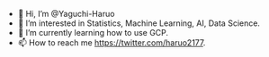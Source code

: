 - 👋 Hi, I’m @Yaguchi-Haruo
- 👀 I’m interested in Statistics, Machine Learning, AI, Data Science.
- 🌱 I’m currently learning how to use GCP.
- 📫 How to reach me https://twitter.com/haruo2177.

<!---
Yaguchi-Haruo/Yaguchi-Haruo is a ✨ special ✨ repository because its `README.md` (this file) appears on your GitHub profile.
You can click the Preview link to take a look at your changes.
--->
